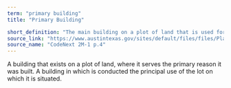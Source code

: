 ```yaml
---
term: "primary building"
title: "Primary Building"

short_definition: "The main building on a plot of land that is used for what it was built. "
source_link: "https://www.austintexas.gov/sites/default/files/files/Planning/CodeNEXT/ALDC_PRD_23_LandDevelopmentCode_Combined_2017_0130_web.pdf"
source_name: "CodeNext 2M-1 p.4"
---
```

A building that exists on a plot of land, where it serves the primary reason it was built.
A building in which is conducted the principal use of the lot on which it is situated.
